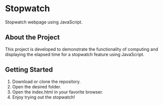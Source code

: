 # Stopwatch
Stopwatch webpage using JavaScript.

## About the Project

This project is developed to demonstrate the functionality of computing and displaying the elapsed time for a stopwatch feature using JavaScript.

## Getting Started
1. Download or clone the repository.
2. Open the desired folder.
2. Open the index.html in your favorite browser.
3. Enjoy trying out the stopwatch!

